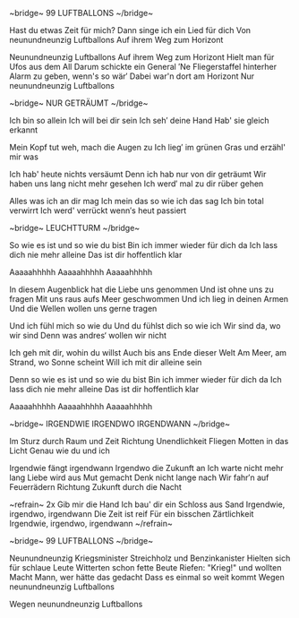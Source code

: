 ~bridge~
99 LUFTBALLONS
~/bridge~

Hast du etwas Zeit für mich?
Dann singe ich ein Lied für dich
Von neunundneunzig Luftballons
Auf ihrem Weg zum Horizont

Neunundneunzig Luftballons
Auf ihrem Weg zum Horizont
Hielt man für Ufos aus dem All
Darum schickte ein General
′Ne Fliegerstaffel hinterher
Alarm zu geben, wenn's so wär′
Dabei war'n dort am Horizont
Nur neunundneunzig Luftballons

~bridge~
NUR GETRÄUMT
~/bridge~

Ich bin so allein
Ich will bei dir sein
Ich seh′ deine Hand
Hab' sie gleich erkannt

Mein Kopf tut weh, mach die Augen zu
Ich lieg′ im grünen Gras und erzähl' mir was

Ich hab' heute nichts versäumt
Denn ich hab nur von dir geträumt
Wir haben uns lang nicht mehr gesehen
Ich werd′ mal zu dir rüber gehen

Alles was ich an dir mag
Ich mein das so wie ich das sag
Ich bin total verwirrt
Ich werd' verrückt wenn′s heut passiert

~bridge~
LEUCHTTURM
~/bridge~

So wie es ist und so wie du bist
Bin ich immer wieder für dich da
Ich lass dich nie mehr alleine
Das ist dir hoffentlich klar

Aaaaahhhhh
Aaaaahhhhh
Aaaaahhhhh 

In diesem Augenblick hat die Liebe uns genommen
Und ist ohne uns zu fragen
Mit uns raus aufs Meer geschwommen
Und ich lieg in deinen Armen
Und die Wellen wollen uns gerne tragen

Und ich fühl mich so wie du
Und du fühlst dich so wie ich
Wir sind da, wo wir sind
Denn was andres‘ wollen wir nicht

Ich geh mit dir, wohin du willst
Auch bis ans Ende dieser Welt
Am Meer, am Strand, wo Sonne scheint
Will ich mit dir alleine sein

Denn so wie es ist und so wie du bist
Bin ich immer wieder für dich da
Ich lass dich nie mehr alleine
Das ist dir hoffentlich klar 

Aaaaahhhhh
Aaaaahhhhh
Aaaaahhhhh

~bridge~
IRGENDWIE IRGENDWO IRGENDWANN
~/bridge~

Im Sturz durch Raum und Zeit
Richtung Unendlichkeit
Fliegen Motten in das Licht
Genau wie du und ich

Irgendwie fängt irgendwann Irgendwo die Zukunft an
Ich warte nicht mehr lang
Liebe wird aus Mut gemacht
Denk nicht lange nach
Wir fahr′n auf Feuerrädern
Richtung Zukunft durch die Nacht

~refrain~
2x
Gib mir die Hand
Ich bau' dir ein Schloss aus Sand
Irgendwie, irgendwo, irgendwann
Die Zeit ist reif
Für ein bisschen Zärtlichkeit
Irgendwie, irgendwo, irgendwann
~/refrain~

~bridge~
99 LUFTBALLONS
~/bridge~

Neunundneunzig Kriegsminister
Streichholz und Benzinkanister
Hielten sich für schlaue Leute
Witterten schon fette Beute
Riefen: "Krieg!" und wollten Macht
Mann, wer hätte das gedacht
Dass es einmal so weit kommt
Wegen neunundneunzig Luftballons

Wegen neunundneunzig Luftballons